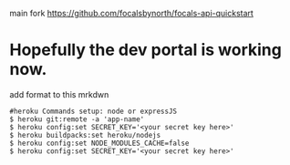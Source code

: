 main fork https://github.com/focalsbynorth/focals-api-quickstart 
# Hopefully the dev portal is working now.
add format to this mrkdwn

```
#heroku Commands setup: node or expressJS
$ heroku git:remote -a 'app-name'
$ heroku config:set SECRET_KEY='<your secret key here>' 
$ heroku buildpacks:set heroku/nodejs
$ heroku config:set NODE_MODULES_CACHE=false
$ heroku config:set SECRET_KEY='<your secret key here>' 
```

